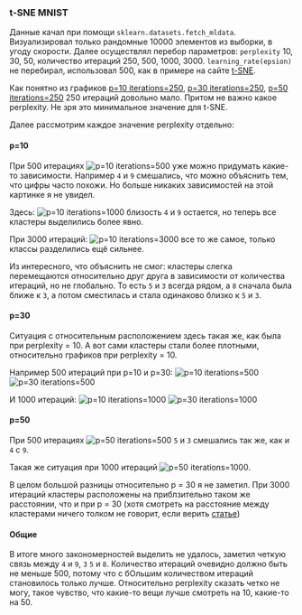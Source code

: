 ### t-SNE MNIST

Данные качал при помощи `sklearn.datasets.fetch_mldata`. Визуализировал только рандомные 10000 элементов из выборки, в угоду скорости. Далее осуществлял перебор параметров: `perplexity` 10, 30, 50, количество итераций 250, 500, 1000, 3000. `learning_rate(epsion)` не перебирал, использовал 500, как в примере на сайте [t-SNE](https://lvdmaaten.github.io/tsne/).

Как понятно из графиков [p=10 iterations=250](./plots/p=10_iterations=250.png), [p=30 iterations=250](./plots/p=30_iterations=250.png), [p=50 iterations=250](./plots/p=50_iterations=250.png) 250 итераций довольно мало. Притом не важно какое perplexity. Не зря это минимальное значение для t-SNE.

Далее рассмотрим каждое значение perplexity отдельно:

#### p=10

При 500 итерациях ![p=10 iterations=500](./plots/p=10_iterations=500.png) уже можно придумать какие-то зависимости. Например `4` и `9` смешались, что можно объяснить тем, что цифры часто похожи. Но больше никаких зависимостей на этой картинке я не увидел.

Здесь: ![p=10 iterations=1000](./plots/p=10_iterations=1000.png) близость `4` и `9` остается, но теперь все кластеры выделились более явно.

При 3000 итераций: ![p=10 iterations=3000](./plots/p=10_iterations=3000.png) все то же самое, только классы разделились ещё сильнее. 

Из интересного, что объяснить не смог: кластеры слегка перемещаются относительно друг друга в зависимости от количества итераций, но не глобально. То есть `5` и `3` всегда рядом, а `8` сначала была ближе к `3`, а потом сместилась и стала одинаково близко к `5` и `3`.

#### p=30

Ситуация с относительным расположением здесь такая же, как была при perplexity = 10. А вот сами кластеры стали более плотными, относительно графиков при perplexity = 10.

Например 500 итераций при p=10 и p=30: ![p=10 iterations=500](./plots/p=10_iterations=500.png) ![p=30 iterations=500](./plots/p=30_iterations=500.png)

И 1000 итераций: ![p=10 iterations=1000](./plots/p=10_iterations=1000.png) ![p=30 iterations=1000](./plots/p=30_iterations=1000.png)

#### p=50

При 500 итерациях ![p=50 iterations=500](./plots/p=50_iterations=500.png) `5` и `3` смешались так же, как и `4` с `9`.

Такая же ситуация при 1000 итераций ![p=50 iterations=1000](./plots/p=50_iterations=1000.png).

В целом большой разницы относительно p = 30 я не заметил. При 3000 итераций кластеры расположены на приблзительно таком же расстоянии, что и при p = 30 (хотя смотреть на расстояние между кластерами ничего толком не говорит, если верить [статье](https://distill.pub/2016/misread-tsne/))

#### Общие

В итоге много закономерностей выделить не удалось, заметил четкую связь между `4` и `9`, `3` `5` и `8`. Количество итераций очевидно должно быть не меньше 500, потому что с бОльшим количеством итераций становилось только лучше. Относительно perplexity сказать четко не могу, такое чувство, что какие-то вещи лучше смотреть на 10, какие-то на 50.
